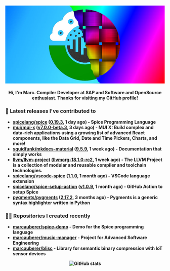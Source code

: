 <p align="center">
	<img src="https://raw.githubusercontent.com/marcauberer/marcauberer/master/images/frontpage-image.jpg">
	<br><br>
	<b>Hi, I'm Marc. Compiler Developer at SAP and Software and OpenSource enthusiast. Thanks for visiting my GitHub profile!
</p>

### 🚀 Latest releases I've contributed to


- [spicelang/spice](https://github.com/spicelang/spice) ([0.19.3](https://github.com/spicelang/spice/releases/tag/0.19.3), 1 day ago) - Spice Programming Language
- [mui/mui-x](https://github.com/mui/mui-x) ([v7.0.0-beta.3](https://github.com/mui/mui-x/releases/tag/v7.0.0-beta.3), 3 days ago) - MUI X: Build complex and data-rich applications using a growing list of advanced React components, like the Data Grid, Date and Time Pickers, Charts, and more!
- [squidfunk/mkdocs-material](https://github.com/squidfunk/mkdocs-material) ([9.5.9](https://github.com/squidfunk/mkdocs-material/releases/tag/9.5.9), 1 week ago) - Documentation that simply works
- [llvm/llvm-project](https://github.com/llvm/llvm-project) ([llvmorg-18.1.0-rc2](https://github.com/llvm/llvm-project/releases/tag/llvmorg-18.1.0-rc2), 1 week ago) - The LLVM Project is a collection of modular and reusable compiler and toolchain technologies.
- [spicelang/vscode-spice](https://github.com/spicelang/vscode-spice) ([1.1.0](https://github.com/spicelang/vscode-spice/releases/tag/1.1.0), 1 month ago) - VSCode language extension
- [spicelang/spice-setup-action](https://github.com/spicelang/spice-setup-action) ([v1.0.9](https://github.com/spicelang/spice-setup-action/releases/tag/v1.0.9), 1 month ago) - GitHub Action to setup Spice 
- [pygments/pygments](https://github.com/pygments/pygments) ([2.17.2](https://github.com/pygments/pygments/releases/tag/2.17.2), 3 months ago) - Pygments is a generic syntax highlighter written in Python

### 👨‍💻 Repositories I created recently
- [marcauberer/spice-demo](https://github.com/marcauberer/spice-demo) - Demo for the Spice programming language
- [marcauberer/music-manager](https://github.com/marcauberer/music-manager) - Project for Advanced Software Engineering
- [marcauberer/blisc](https://github.com/marcauberer/blisc) - Library for semantic binary compression with IoT sensor devices

<p align="center">
	<img src="https://github-readme-stats.vercel.app/api?username=marcauberer&show_icons=true&theme=dark" alt="GitHub stats">
</p>
